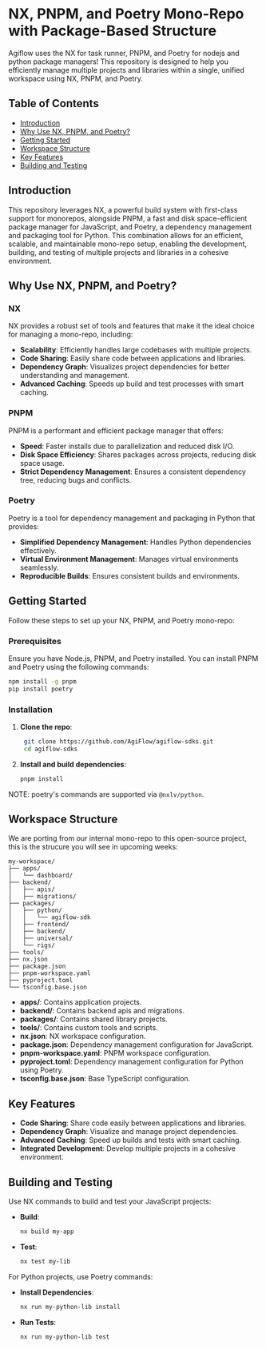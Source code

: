 # NX, PNPM, and Poetry Mono-Repo with Package-Based Structure

Agiflow uses the NX for task runner, PNPM, and Poetry for nodejs and python package managers! This repository is designed to help you efficiently manage multiple projects and libraries within a single, unified workspace using NX, PNPM, and Poetry.

## Table of Contents

- [Introduction](#introduction)
- [Why Use NX, PNPM, and Poetry?](#why-use-nx-pnpm-and-poetry)
- [Getting Started](#getting-started)
- [Workspace Structure](#workspace-structure)
- [Key Features](#key-features)
- [Building and Testing](#building-and-testing)

## Introduction

This repository leverages NX, a powerful build system with first-class support for monorepos, alongside PNPM, a fast and disk space-efficient package manager for JavaScript, and Poetry, a dependency management and packaging tool for Python. This combination allows for an efficient, scalable, and maintainable mono-repo setup, enabling the development, building, and testing of multiple projects and libraries in a cohesive environment.

## Why Use NX, PNPM, and Poetry?

### NX

NX provides a robust set of tools and features that make it the ideal choice for managing a mono-repo, including:

- **Scalability**: Efficiently handles large codebases with multiple projects.
- **Code Sharing**: Easily share code between applications and libraries.
- **Dependency Graph**: Visualizes project dependencies for better understanding and management.
- **Advanced Caching**: Speeds up build and test processes with smart caching.

### PNPM

PNPM is a performant and efficient package manager that offers:

- **Speed**: Faster installs due to parallelization and reduced disk I/O.
- **Disk Space Efficiency**: Shares packages across projects, reducing disk space usage.
- **Strict Dependency Management**: Ensures a consistent dependency tree, reducing bugs and conflicts.

### Poetry

Poetry is a tool for dependency management and packaging in Python that provides:

- **Simplified Dependency Management**: Handles Python dependencies effectively.
- **Virtual Environment Management**: Manages virtual environments seamlessly.
- **Reproducible Builds**: Ensures consistent builds and environments.

## Getting Started

Follow these steps to set up your NX, PNPM, and Poetry mono-repo:

### Prerequisites

Ensure you have Node.js, PNPM, and Poetry installed. You can install PNPM and Poetry using the following commands:

```bash
npm install -g pnpm
pip install poetry
```

### Installation

1. **Clone the repo**:

   ```bash
    git clone https://github.com/AgiFlow/agiflow-sdks.git
    cd agiflow-sdks
   ```

2. **Install and build dependencies**:

   ```bash
   pnpm install
   ```

NOTE: poetry's commands are supported via `@nxlv/python`.  


## Workspace Structure

We are porting from our internal mono-repo to this open-source project, this is the strucure you will see in upcoming weeks:

```
my-workspace/
├── apps/
│   └── dashboard/
├── backend/
│   ├── apis/
│   ├── migrations/
├── packages/
│   ├── python/
│   │   └── agiflow-sdk
│   ├── frontend/
│   ├── backend/
│   ├── universal/
│   └── rigs/
├── tools/
├── nx.json
├── package.json
├── pnpm-workspace.yaml
├── pyproject.toml
└── tsconfig.base.json
```

- **apps/**: Contains application projects.
- **backend/**: Contains backend apis and migrations.
- **packages/**: Contains shared library projects.
- **tools/**: Contains custom tools and scripts.
- **nx.json**: NX workspace configuration.
- **package.json**: Dependency management configuration for JavaScript.
- **pnpm-workspace.yaml**: PNPM workspace configuration.
- **pyproject.toml**: Dependency management configuration for Python using Poetry.
- **tsconfig.base.json**: Base TypeScript configuration.

## Key Features

- **Code Sharing**: Share code easily between applications and libraries.
- **Dependency Graph**: Visualize and manage project dependencies.
- **Advanced Caching**: Speed up builds and tests with smart caching.
- **Integrated Development**: Develop multiple projects in a cohesive environment.

## Building and Testing

Use NX commands to build and test your JavaScript projects:

- **Build**:

  ```bash
  nx build my-app
  ```

- **Test**:

  ```bash
  nx test my-lib
  ```

For Python projects, use Poetry commands:

- **Install Dependencies**:

  ```bash
  nx run my-python-lib install
  ```

- **Run Tests**:

  ```bash
  nx run my-python-lib test
  ```
